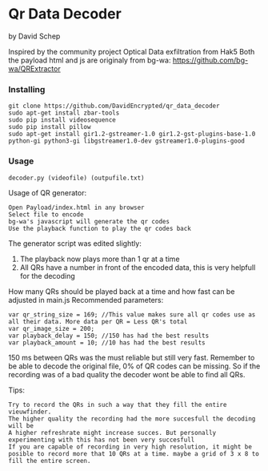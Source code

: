 # Qr Data Decoder
by David Schep

Inspired by the community project Optical Data exfiltration from Hak5
Both the payload html and js are originaly from bg-wa: https://github.com/bg-wa/QRExtractor

### Installing
```
git clone https://github.com/DavidEncrypted/qr_data_decoder
sudo apt-get install zbar-tools
sudo pip install videosequence
sudo pip install pillow
sudo apt-get install gir1.2-gstreamer-1.0 gir1.2-gst-plugins-base-1.0 python-gi python3-gi libgstreamer1.0-dev gstreamer1.0-plugins-good
```
### Usage
```
decoder.py (videofile) (outpufile.txt)
```
Usage of QR generator:
```
Open Payload/index.html in any browser
Select file to encode
bg-wa's javascript will generate the qr codes
Use the playback function to play the qr codes back
```
The generator script was edited slightly:
1. The playback now plays more than 1 qr at a time
2. All QRs have a number in front of the encoded data, this is very helpfull for the decoding

How many QRs should be played back at a time and how fast can be adjusted in main.js
Recommended parameters:
```
var qr_string_size = 169; //This value makes sure all qr codes use as all their data. More data per QR = Less QR's total
var qr_image_size = 200;
var playback_delay = 150; //150 has had the best results
var playback_amount = 10; //10 has had the best results
```
150 ms between QRs was the must reliable but still very fast. Remember to be able to decode the original file, 0% of QR codes can be missing. So if the recording was of a bad quality the decoder wont be able to find all QRs.

Tips:
```
Try to record the QRs in such a way that they fill the entire vieuwfinder.
The higher quality the recording had the more succesfull the decoding will be
A higher refreshrate might increase succes. But personally experimenting with this has not been very succesfull
If you are capable of recording in very high resolution, it might be posible to record more that 10 QRs at a time. maybe a grid of 3 x 8 to fill the entire screen.
```
